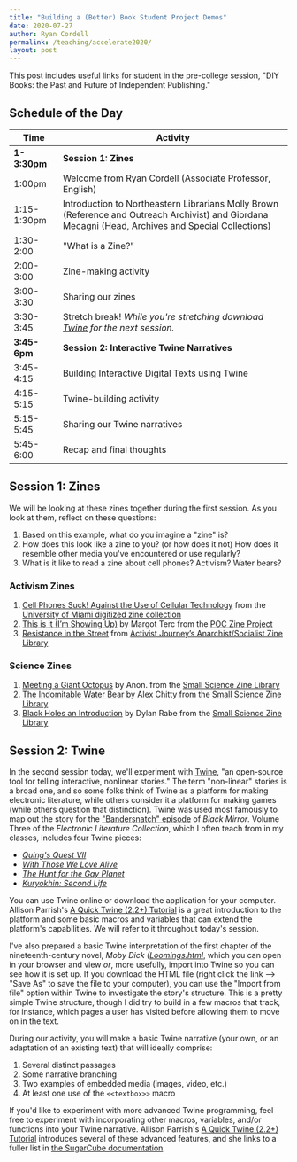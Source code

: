 ```yaml
---
title: "Building a (Better) Book Student Project Demos"
date: 2020-07-27
author: Ryan Cordell
permalink: /teaching/accelerate2020/
layout: post
---
```


This post includes useful links for student in the pre-college session, "DIY Books: the Past and Future of Independent Publishing." 

## Schedule of the Day

| Time | Activity |
| --- | --- |
| **1-3:30pm** | **Session 1: Zines** |
| 1:00pm | Welcome from Ryan Cordell (Associate Professor, English) |
| 1:15-1:30pm | Introduction to Northeastern Librarians Molly Brown (Reference and Outreach Archivist) and Giordana Mecagni (Head, Archives and Special Collections) |
| 1:30-2:00 | "What is a Zine?" |
| 2:00-3:00 | Zine-making activity |
| 3:00-3:30 | Sharing our zines |
| 3:30-3:45 | Stretch break!  *While you're stretching download [Twine](http://twinery.org/) for the next session.* |
| **3:45-6pm** | **Session 2: Interactive Twine Narratives** |
| 3:45-4:15 | Building Interactive Digital Texts using Twine |
| 4:15-5:15 | Twine-building activity |
| 5:15-5:45 | Sharing our Twine narratives |
| 5:45-6:00 | Recap and final thoughts |

## Session 1: Zines 

We will be looking at these zines together during the first session. As you look at them, reflect on these questions:

1. Based on this example, what do you imagine a "zine" is?
2. How does this look like a zine to you? (or how does it not) How does it resemble other media you've encountered or use regularly?
3. What is it like to read a zine about cell phones? Activism? Water bears? 

### Activism Zines

1. [Cell Phones Suck! Against the Use of Cellular Technology](https://merrick.library.miami.edu/cdm/compoundobject/collection/zines/id/1865/rec/13) from the [University of Miami digitized zine collection](https://merrick.library.miami.edu/cdm/search/collection/zines)
2. [This is it (I’m Showing Up)](https://issuu.com/margotterc/docs/this_is_it__i_m_showing_up_) by Margot Terc from the [POC Zine Project](https://poczineproject.tumblr.com/)
3. [Resistance in the Street](https://toleratedindividuality.files.wordpress.com/2015/02/resistance-in-the-street.pdf) from [Activist Journey’s Anarchist/Socialist Zine Library](https://activistjourneys.wordpress.com/bank-of-ideas/)

### Science Zines

1. [Meeting a Giant Octopus](https://smallsciencecollective.tumblr.com/post/86326919094/meeting-a-giant-octopus-by-chen-duo-small-science) by Anon. from the [Small Science Zine Library](https://asyang.wixsite.com/small-science/creatures-zines)
2. [The Indomitable Water Bear](https://smallsciencecollective.tumblr.com/post/85690130054/the-indomidable-water-bear-by-alex-chitty-small) by Alex Chitty from the [Small Science Zine Library](https://asyang.wixsite.com/small-science/creatures-zines)
3. [Black Holes an Introduction](https://smallsciencecollective.tumblr.com/post/86322614604/black-holes-by-dylan-rabe-small-science) by Dylan Rabe from the [Small Science Zine Library](https://asyang.wixsite.com/small-science/creatures-zines)

## Session 2: Twine

In the second session today, we'll experiment with [Twine](http://twinery.org/), "an open-source tool for telling interactive, nonlinear stories." The term "non-linear" stories is a broad one, and so some folks think of Twine as a platform for making electronic literature, while others consider it a platform for making games (while others question that distinction). Twine was used most famously to map out the story for the ["Bandersnatch" episode](https://www.wired.com/story/black-mirror-bandersnatch-interactive-episode/) of _Black Mirror_. Volume Three of the _Electronic Literature Collection_, which I often teach from in my classes, includes four Twine pieces:

*   _[Quing's Quest VII](http://collection.eliterature.org/3/work.html?work=quings-quest-vii)_
*   [_With Those We Love Alive_](http://collection.eliterature.org/3/work.html?work=with-those-we-love-alive)
*   [_The Hunt for the Gay Planet_](http://collection.eliterature.org/3/work.html?work=hunt-for-the-gay-planet)
*   [_Kuryokhin: Second Life_](http://collection.eliterature.org/3/work.html?work=kuryokhin)

You can use Twine online or download the application for your computer. Allison Parrish's [A Quick Twine (2.2+) Tutorial](http://catn.decontextualize.com/twine/) is a great introduction to the platform and some basic macros and variables that can extend the platform's capabilities. We will refer to it throughout today's session.

I've also prepared a basic Twine interpretation of the first chapter of the nineteenth-century novel, _Moby_ _Dick ([Loomings.html](/documents/Loomings.html)_, which you can open in your browser and view _or_, more usefully, import into Twine so you can see how it is set up. If you download the HTML file (right click the link --> "Save As" to save the file to your computer), you can use the "Import from file" option within Twine to investigate the story's structure. This is a pretty simple Twine structure, though I did try to build in a few macros that track, for instance, which pages a user has visited before allowing them to move on in the text.

During our activity, you will make a basic Twine narrative (your own, or an adaptation of an existing text) that will ideally comprise:

1.  Several distinct passages
2.  Some narrative branching
3.  Two examples of embedded media (images, video, etc.)
4.  At least one use of the `<<textbox>>` macro

If you'd like to experiment with more advanced Twine programming, feel free to experiment with incorporating other macros, variables, and/or functions into your Twine narrative. Allison Parrish's [A Quick Twine (2.2+) Tutorial](http://catn.decontextualize.com/twine/) introduces several of these advanced features, and she links to a fuller list in [the SugarCube documentation](https://www.motoslave.net/sugarcube/2/docs/).

 